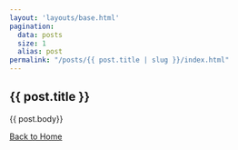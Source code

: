 ```yaml
---
layout: 'layouts/base.html'
pagination:
  data: posts
  size: 1
  alias: post
permalink: "/posts/{{ post.title | slug }}/index.html"
---
```


<div class="post">
  <h2>{{ post.title }}</h2>
  <p>{{ post.body}}</p>
</div>

<a href="/">Back to Home</a>